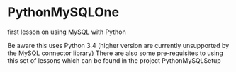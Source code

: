 # PythonMySQLOne
first lesson on using MySQL with Python

Be aware this uses Python 3.4 (higher version are currently unsupported by the MySQL connector library)
There are also some pre-requisites to using this set of lessons which can be found in the project PythonMySQLSetup
